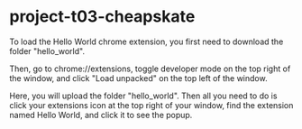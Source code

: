 # project-t03-cheapskate

To load the Hello World chrome extension, you first need to download the folder "hello_world".

Then, go to chrome://extensions, toggle developer mode on the top right of the window, and click "Load unpacked" on the top left of the window.

Here, you will upload the folder "hello_world". 
Then all you need to do is click your extensions icon at the top right of your window, find the extension named Hello World, and click it to see the popup.
